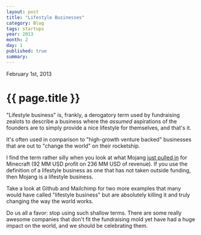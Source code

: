 ```yaml
---
layout: post
title: "Lifestyle Businesses"
category: Blog
tags: startups
year: 2013
month: 2
day: 1
published: true
summary: 
---
```


<p class="meta">February 1st, 2013</p>

# {{ page.title }} #

"Lifestyle business" is, frankly, a derogatory term used by fundraising zealots to describe a business where the *assumed* aspirations of the founders are to simply provide a nice lifestyle for themselves, and that's it.

It's often used in comparison to "high-growth venture backed" businesses that are out to "change the world" on their rocketship.

I find the term rather silly when you look at what Mojang [just pulled in](http://news.ycombinator.com/item?id=5151227) for Minecraft (92 MM USD profit on 236 MM USD of revenue). If you use the definition of a lifestyle business as one that has not taken outside funding, then Mojang is a lifestyle business.

Take a look at Github and Mailchimp for two more examples that many would have called "lifestyle business" but are absolutely killing it and truly changing the way the world works.

Do us all a favor: stop using such shallow terms. There are some really awesome companies that don't fit the fundraising mold yet have had a huge impact on the world, and we should be celebrating them.
